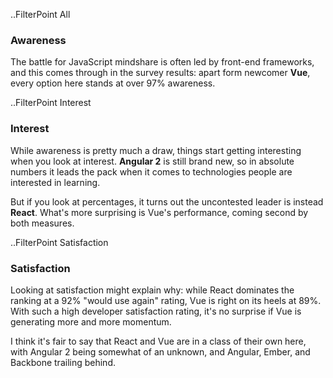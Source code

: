 ..FilterPoint All

### Awareness

The battle for JavaScript mindshare is often led by front-end frameworks, and this comes through in the survey results: apart form newcomer **Vue**, every option here stands at over 97% awareness. 

..FilterPoint Interest

### Interest

While awareness is pretty much a draw, things start getting interesting when you look at interest. **Angular 2** is still brand new, so in absolute numbers it leads the pack when it comes to technologies people are interested in learning. 

But if you look at percentages, it turns out the uncontested leader is instead **React**. What's more surprising is Vue's performance, coming second by both measures. 

..FilterPoint Satisfaction

### Satisfaction

Looking at satisfaction might explain why: while React dominates the ranking at a 92% "would use again" rating, Vue is right on its heels at 89%. With such a high developer satisfaction rating, it's no surprise if Vue is generating more and more momentum. 

I think it's fair to say that React and Vue are in a class of their own here, with Angular 2 being somewhat of an unknown, and Angular, Ember, and Backbone trailing behind. 
